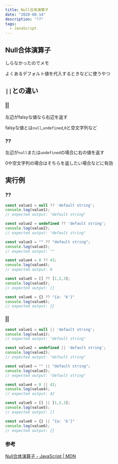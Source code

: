 ```yaml
---
title: Null合体演算子
date: "2020-08-14"
description: "??"
tags:
  - JavaScript
---
```


## Null合体演算子

しらなかったのでメモ

よくあるデフォルト値を代入するときなどに使うやつ

## `||`との違い
### ||

左辺がfalsyな値なら右辺を返す

falsyな値とは`null`,`undefined`,`0`と空文字列など

### ??

左辺が`null`または`undefined`の場合に右の値を返す

0や空文字列の場合はそちらを返したい場合などに有効

## 実行例

### ??

```javascript
const value1 = null ?? 'default string';
console.log(value1);
// expected output: "default string"

const value2 = undefined ?? 'default string';
console.log(value2);
// expected output: "default string"

const value3 = "" ?? "default string";
console.log(value3);
// expected output: ""

const value4 = 0 ?? 42;
console.log(value4);
// expected output: 0

const value5 = [] ?? [1,2,3];
console.log(value5);
// expected output: []

const value6 = {} ?? "{a: 'b'}"
console.log(value6);
// expected output: {}
```

### ||

```javascript
const value1 = null || 'default string';
console.log(value1);
// expected output: "default string"

const value2 = undefined || 'default string';
console.log(value2);
// expected output: "default string"

const value3 = "" || "default string";
console.log(value3);
// expected output: "default string"

const value4 = 0 || 42;
console.log(value4);
// expected output: 42

const value5 = [] || [1,2,3];
console.log(value5);
// expected output: []

const value6 = {} || "{a: 'b'}"
console.log(value6);
// expected output: {}
```

### 参考
[Null合体演算子 - JavaScript | MDN](https://developer.mozilla.org/ja/docs/Web/JavaScript/Reference/Operators/Nullish_coalescing_operator)
